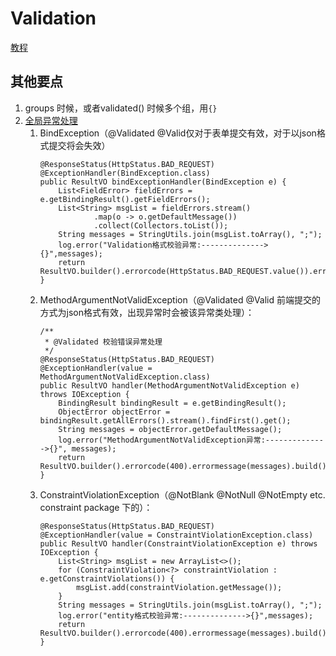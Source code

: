 # Validation

[教程](https://blog.csdn.net/liudachu/article/details/131418503)

## 其他要点
1. groups 时候，或者validated() 时候多个组，用`{}`
2. [全局异常处理](https://blog.csdn.net/HD243608836/article/details/116239908)
   1. BindException（@Validated @Valid仅对于表单提交有效，对于以json格式提交将会失效）
        ```
        @ResponseStatus(HttpStatus.BAD_REQUEST)
        @ExceptionHandler(BindException.class)
        public ResultVO bindExceptionHandler(BindException e) {
            List<FieldError> fieldErrors = e.getBindingResult().getFieldErrors();
            List<String> msgList = fieldErrors.stream()
                    .map(o -> o.getDefaultMessage())
                    .collect(Collectors.toList());
            String messages = StringUtils.join(msgList.toArray(), ";");
            log.error("Validation格式校验异常:-------------->{}",messages);
            return ResultVO.builder().errorcode(HttpStatus.BAD_REQUEST.value()).errormessage(messages).build();
        }
        ```
    2. MethodArgumentNotValidException（@Validated @Valid 前端提交的方式为json格式有效，出现异常时会被该异常类处理）：
        ```
        /**
         * @Validated 校验错误异常处理
         */
        @ResponseStatus(HttpStatus.BAD_REQUEST)
        @ExceptionHandler(value = MethodArgumentNotValidException.class)
        public ResultVO handler(MethodArgumentNotValidException e) throws IOException {
            BindingResult bindingResult = e.getBindingResult();
            ObjectError objectError = bindingResult.getAllErrors().stream().findFirst().get();
            String messages = objectError.getDefaultMessage();
            log.error("MethodArgumentNotValidException异常:-------------->{}", messages);
            return ResultVO.builder().errorcode(400).errormessage(messages).build();
        }
        ```
    3.  ConstraintViolationException（@NotBlank @NotNull @NotEmpty etc. constraint package 下的）：
        ```
        @ResponseStatus(HttpStatus.BAD_REQUEST)
        @ExceptionHandler(value = ConstraintViolationException.class)
        public ResultVO handler(ConstraintViolationException e) throws IOException {
            List<String> msgList = new ArrayList<>();
            for (ConstraintViolation<?> constraintViolation : e.getConstraintViolations()) {
                msgList.add(constraintViolation.getMessage());
            }
            String messages = StringUtils.join(msgList.toArray(), ";");
            log.error("entity格式校验异常:-------------->{}",messages);
            return ResultVO.builder().errorcode(400).errormessage(messages).build();
        }
        ```
